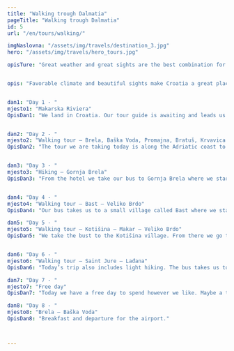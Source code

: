 ```yaml
---
title: "Walking trough Dalmatia"
pageTitle: "Walking trough Dalmatia"
id: 5
url: "/en/tours/walking/"

imgNaslovna: "/assets/img/travels/destination_3.jpg"
hero: "/assets/img/travels/hero_tours.jpg"

opisTure: "Great weather and great sights are the best combination for touring the coast and mountaions. Get around with your own two feet and see all with your own two eyes."


opis: "Favorable climate and beautiful sights make Croatia a great place for walking and hiking. We are situated at the bottom of Biokovo Mountain and our walking tours are planned to be along the coast and on the mountains. During our trip, we have five hikes/walks together along with our local mountain guide and our tour leader. They are each about 4 – 5 hours long."


dan1: "Day 1 - "
mjesto1: "Makarska Riviera"
OpisDan1: "We land in Croatia. Our tour guide is awaiting and leads us to our bus that takes us to Makarska Riviera and our hotel that is located right on the beach. Breakfast and dinner are included and are served in the hotel."


dan2: "Day 2 - "
mjesto2: "Walking tour – Brela, Baška Voda, Promajna, Bratuš, Krvavica – Makarska"
OpisDan2: "The tour we are taking today is along the Adriatic coast to the city of Makarska. The walk is around 14 kilometers long and is fairly simple. Our bus takes us back to the hotel."


dan3: "Day 3 - "
mjesto3: "Hiking – Gornja Brela"
OpisDan3: "From the hotel we take our bus to Gornja Brela where we start our hike. We begin with a light trip to Saint Nicola’s church. After we continue our hike to the Nevistina Stina and before returning to Brela we go down the old road that dates back to the Napoleon times."


dan4: "Day 4 - "
mjesto4: "Walking tour – Bast – Veliko Brdo"
OpisDan4: "Our bus takes us to a small village called Bast where we start our tour today. We walk to the Žlib village where we rest before continuing along to Veliko Brdo. A bus is waiting for as at the end and takes us back to the hotel."

dan5: "Day 5 - "
mjesto5: "Walking tour – Kotišina – Makar – Veliko Brdo"
OpisDan5: "We take the bust to the Kotišina village. From there we go to the Botanical garden on the hillside above the village that is located on 350 – 500 meters above sea level. The trip continues to Saint Ante’s church and to the Makar village. The bus is waiting for our arrival to Veliko Brdo and takes us back to the hotel."


dan6: "Day 6 - "
mjesto6: "Walking tour – Saint Jure – Lađana"
OpisDan6: "Today’s trip also includes light hiking. The bus takes us to Saint Jure the highest peak of Biokovo. Our walk starts on 1300 meters above sea and continues through Štrina and Pžinovac to Lađana that is on 1150 meters above sea level. From there our bus takes us to the hotel."

dan7: "Day 7 - "
mjesto7: "Free day"
OpisDan7: "Today we have a free day to spend however we like. Maybe a trip along the coast or just bathing in the sea and sun."

dan8: "Day 8 - "
mjesto8: "Brela – Baška Voda"
OpisDan8: "Breakfast and departure for the airport."



---
```


